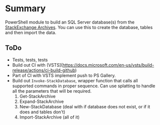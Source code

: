 # Summary

PowerShell module to build an SQL Server database(s) from the [StackExchange Archives](https://archive.org/details/stackexchange). You can use this to create the database, tables and then import the data.

## ToDo

- Tests, tests, tests
- Build out CI with (VSTS](https://docs.microsoft.com/en-us/vsts/build-release/actions/ci-build-github)
- Part of CI with VSTS implement push to PS Gallery.
- Build out `Invoke-StackDatabase`, wrapper function that calls all supported commands in proper sequence. Can use splatting to handle all the parameters that will be required.
    1. Get-StackArchive
    2. Expand-StackArchive
    3. New-StackDatabase (deal with if database does not exist, or if it does and tables don't)
    4. Import-StackArchive (all of it)
